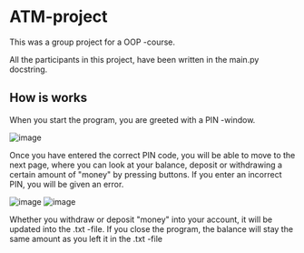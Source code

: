 # ATM-project

This was a group project for a OOP -course.

All the participants in this project, have been written in the main.py docstring.

<h2> How is works </h2>

When you start the program, you are greeted with a PIN -window. 

![image](https://user-images.githubusercontent.com/72279374/116143094-5f349280-a6e3-11eb-96b9-a61ac8b2a421.png)

Once you have entered the correct PIN code, you will be able to move to the next page, where you can look at your balance, deposit or withdrawing a certain amount of "money" by pressing buttons. If you enter an incorrect PIN, you will be given an error.

![image](https://user-images.githubusercontent.com/72279374/116143711-247f2a00-a6e4-11eb-93cc-4bd23c23ece8.png) ![image](https://user-images.githubusercontent.com/72279374/116143874-58f2e600-a6e4-11eb-9f7c-3f862d7a88fe.png)




Whether you withdraw or deposit "money" into your account, it will be updated into the .txt -file. If you close the program, the balance will stay the same amount as you left it in the .txt -file
